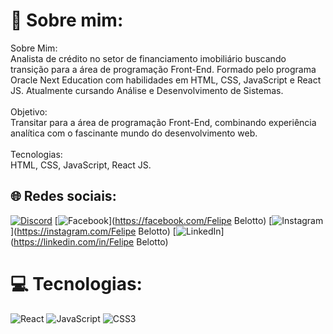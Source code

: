 # 💫 Sobre mim:
Sobre Mim:<br>Analista de crédito no setor de financiamento imobiliário buscando transição para a área de programação Front-End. Formado pelo programa Oracle Next Education com habilidades em HTML, CSS, JavaScript e React JS. Atualmente cursando Análise e Desenvolvimento de Sistemas.<br><br>Objetivo:<br>Transitar para a área de programação Front-End, combinando experiência analítica com o fascinante mundo do desenvolvimento web.<br><br>Tecnologias:<br>HTML, CSS, JavaScript, React JS.


## 🌐 Redes sociais:
[![Discord](https://img.shields.io/badge/Discord-%237289DA.svg?logo=discord&logoColor=white)](https://discord.gg/Belotto#0844) [![Facebook](https://img.shields.io/badge/Facebook-%231877F2.svg?logo=Facebook&logoColor=white)](https://facebook.com/Felipe Belotto) [![Instagram](https://img.shields.io/badge/Instagram-%23E4405F.svg?logo=Instagram&logoColor=white)](https://instagram.com/Felipe Belotto) [![LinkedIn](https://img.shields.io/badge/LinkedIn-%230077B5.svg?logo=linkedin&logoColor=white)](https://linkedin.com/in/Felipe Belotto) 

# 💻  Tecnologias:
![React](https://img.shields.io/badge/react-%2320232a.svg?style=for-the-badge&logo=react&logoColor=%2361DAFB) ![JavaScript](https://img.shields.io/badge/javascript-%23323330.svg?style=for-the-badge&logo=javascript&logoColor=%23F7DF1E) ![CSS3](https://img.shields.io/badge/css3-%231572B6.svg?style=for-the-badge&logo=css3&logoColor=white)


